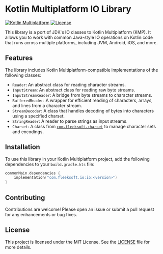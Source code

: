 # Kotlin Multiplatform IO Library

[![Kotlin Multiplatform](https://img.shields.io/badge/Kotlin-Multiplatform-blueviolet)](https://kotlinlang.org/docs/multiplatform.html)
[![License](https://img.shields.io/badge/license-MIT-green.svg)](LICENSE.md)

This library is a port of JDK's IO classes to Kotlin Multiplatform (KMP). It allows you to work with common Java-style IO operations on Kotlin code that runs across multiple platforms, including JVM, Android, iOS, and more.

## Features

The library includes Kotlin Multiplatform-compatible implementations of the following classes:

- `Reader`: An abstract class for reading character streams.
- `InputStream`: An abstract class for reading raw byte streams.
- `InputStreamReader`: A bridge from byte streams to character streams.
- `BufferedReader`: A wrapper for efficient reading of characters, arrays, and lines from a character stream.
- `StreamDecoder`: A class that handles decoding of bytes into characters using a specified charset.
- `StringReader`: A reader to parse strings as input streams.
- `Charset`: A class from [`com.fleeksoft.charset`](https://github.com/fleeksoft/charset) to manage character sets and encodings.

## Installation

To use this library in your Kotlin Multiplatform project, add the following dependencies to your `build.gradle.kts` file:

```kotlin
commonMain.dependencies {
    implementation("com.fleeksoft.io:io:<version>")
}
```

## Contributing
Contributions are welcome! Please open an issue or submit a pull request for any enhancements or bug fixes.

## License
This project is licensed under the MIT License. See the [LICENSE](LICENSE.md) file for more details.